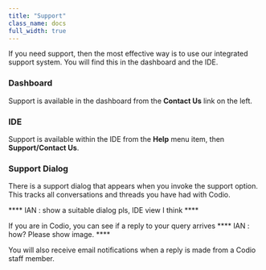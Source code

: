 ```yaml
---
title: "Support"
class_name: docs
full_width: true
---
```


If you need support, then the most effective way is to use our integrated support system. You will find this in the dashboard and the IDE.

### Dashboard
Support is available in the dashboard from the **Contact Us** link on the left.

### IDE
Support is available within the IDE from the **Help** menu item, then **Support/Contact Us**.

### Support Dialog
There is a support dialog that appears when you invoke the support option. This tracks all conversations and threads you have had with Codio.

**** IAN : show a suitable dialog pls, IDE view I think ****

If you are in Codio, you can see if a reply to your query arrives **** IAN : how? Please show image. ****

You will also receive email notifications when a reply is made from a Codio staff member.


